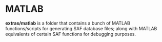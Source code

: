 # MATLAB

**extras/matlab** is a folder that contains a bunch of MATLAB functions/scripts for generating SAF database files; along with MATLAB equivalents of certain SAF functions for debugging purposes.

